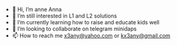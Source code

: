 - 👋 Hi, I’m anne Anna
- 👀 I’m still interested in L1 and L2 solutions
- 🌱 I’m currently learning how to raise and educate kids well
- 💞️ I’m looking to collaborate on telegram minidaps
- 📫 How to reach me x3any@yahoo.com or kx3any@gmail.com

<!---
x3kany/x3kany is a ✨ special ✨ repository because its `README.md` (this file) appears on your GitHub profile.
You can click the Preview link to take a look at your changes.
--->
